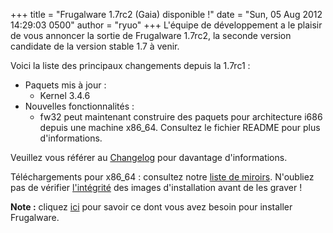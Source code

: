 +++
title = "Frugalware 1.7rc2 (Gaia) disponible !"
date = "Sun, 05 Aug 2012 14:29:03 0500"
author = "ryuo"
+++
L'équipe de développement a le plaisir de vous annoncer la sortie de Frugalware 1.7rc2, la seconde version candidate de la version stable 1.7 à venir.  
  

 Voici la liste des principaux changements depuis la 1.7rc1 :
 * Paquets mis à jour :
	+ Kernel 3.4.6
* Nouvelles fonctionnalités :
	+ fw32 peut maintenant construire des paquets pour architecture i686 depuis une machine x86\_64. Consultez le fichier README pour plus d'informations.


  

 Veuillez vous référer au [Changelog](http://ftp.frugalware.org/pub/frugalware/frugalware-testing/ChangeLog.txt) pour davantage d'informations.  
  

 Téléchargements pour x86\_64 : consultez notre [liste de miroirs](http://frugalware.org/download/frugalware-testing-iso). N'oubliez pas de vérifier [l'intégrité](http://frugalware.org/download/frugalware-testing-iso/SHA1SUMS) des images d'installation avant de les graver !  
  

**Note :** cliquez [ici](http://frugalware.org/docs/install#_choosing_installation_flavor) pour savoir ce dont vous avez besoin pour installer Frugalware.